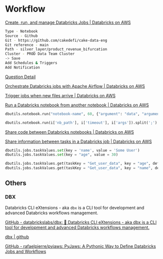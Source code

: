 # Workflow

[Create, run, and manage Databricks Jobs | Databricks on AWS](https://docs.databricks.com/workflows/jobs/jobs.html)

```bash
Type - Notebook
Source - Github
Git - https://github.com/cakedefi/cake-data-eng
Git reference - main
Path - silver_layer/product_revenue_bifurcation
Cluster - PROD Data Team Cluster
-> Save
Add Schedules & Triggers
Add Notification
```

[Question Detail](https://community.databricks.com/s/question/0D58Y00009dAEFCSA4/schedule-job-to-run-sequentially-after-another-job)

[Orchestrate Databricks jobs with Apache Airflow | Databricks on AWS](https://docs.databricks.com/workflows/jobs/how-to/use-airflow-with-jobs.html)

[Trigger jobs when new files arrive | Databricks on AWS](https://docs.databricks.com/workflows/jobs/file-arrival-triggers.html)

[Run a Databricks notebook from another notebook | Databricks on AWS](https://docs.databricks.com/notebooks/notebook-workflows.html)

```python
dbutils.notebook.run("notebook-name", 60, {"argument": "data", "argument2": "data2", ...})

dbutils.notebook.run(i['nb_path'], i['timeout'], i['args']).split(';')
```

[Share code between Databricks notebooks | Databricks on AWS](https://docs.databricks.com/notebooks/share-code.html)

[Share information between tasks in a Databricks job | Databricks on AWS](https://docs.databricks.com/workflows/jobs/share-task-context.html)

```python
dbutils.jobs.taskValues.set(key = 'name', value = 'Some User')
dbutils.jobs.taskValues.set(key = "age", value = 30)

dbutils.jobs.taskValues.get(taskKey = "Get_user_data", key = "age", default = 42, debugValue = 0)
dbutils.jobs.taskValues.get(taskKey = "Get_user_data", key = "name", default = "Jane Doe")
```

## Others

### DBX

Databricks CLI eXtensions - aka `dbx` is a CLI tool for development and advanced Databricks workflows management.

[GitHub - databrickslabs/dbx: 🧱 Databricks CLI eXtensions - aka dbx is a CLI tool for development and advanced Databricks workflows management.](https://github.com/databrickslabs/dbx)

[dbx | github](https://dbx.readthedocs.io/en/latest/)

[GitHub - rafaelpierre/pyjaws: PyJaws: A Pythonic Way to Define Databricks Jobs and Workflows](https://github.com/rafaelpierre/pyjaws)
